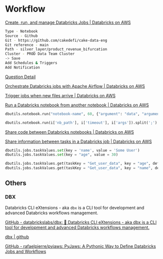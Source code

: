 # Workflow

[Create, run, and manage Databricks Jobs | Databricks on AWS](https://docs.databricks.com/workflows/jobs/jobs.html)

```bash
Type - Notebook
Source - Github
Git - https://github.com/cakedefi/cake-data-eng
Git reference - main
Path - silver_layer/product_revenue_bifurcation
Cluster - PROD Data Team Cluster
-> Save
Add Schedules & Triggers
Add Notification
```

[Question Detail](https://community.databricks.com/s/question/0D58Y00009dAEFCSA4/schedule-job-to-run-sequentially-after-another-job)

[Orchestrate Databricks jobs with Apache Airflow | Databricks on AWS](https://docs.databricks.com/workflows/jobs/how-to/use-airflow-with-jobs.html)

[Trigger jobs when new files arrive | Databricks on AWS](https://docs.databricks.com/workflows/jobs/file-arrival-triggers.html)

[Run a Databricks notebook from another notebook | Databricks on AWS](https://docs.databricks.com/notebooks/notebook-workflows.html)

```python
dbutils.notebook.run("notebook-name", 60, {"argument": "data", "argument2": "data2", ...})

dbutils.notebook.run(i['nb_path'], i['timeout'], i['args']).split(';')
```

[Share code between Databricks notebooks | Databricks on AWS](https://docs.databricks.com/notebooks/share-code.html)

[Share information between tasks in a Databricks job | Databricks on AWS](https://docs.databricks.com/workflows/jobs/share-task-context.html)

```python
dbutils.jobs.taskValues.set(key = 'name', value = 'Some User')
dbutils.jobs.taskValues.set(key = "age", value = 30)

dbutils.jobs.taskValues.get(taskKey = "Get_user_data", key = "age", default = 42, debugValue = 0)
dbutils.jobs.taskValues.get(taskKey = "Get_user_data", key = "name", default = "Jane Doe")
```

## Others

### DBX

Databricks CLI eXtensions - aka `dbx` is a CLI tool for development and advanced Databricks workflows management.

[GitHub - databrickslabs/dbx: 🧱 Databricks CLI eXtensions - aka dbx is a CLI tool for development and advanced Databricks workflows management.](https://github.com/databrickslabs/dbx)

[dbx | github](https://dbx.readthedocs.io/en/latest/)

[GitHub - rafaelpierre/pyjaws: PyJaws: A Pythonic Way to Define Databricks Jobs and Workflows](https://github.com/rafaelpierre/pyjaws)
